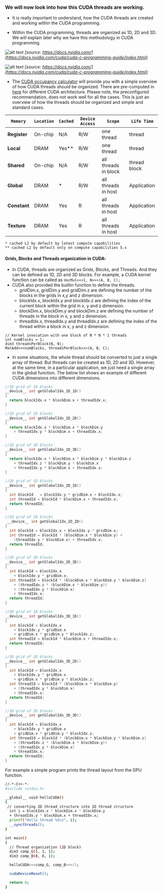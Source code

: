 ### We will now look into how this CUDA threads are working. 

* It is really important to understand, how the CUDA threads are created and working within the CUDA programming. 

* Within the CUDA programming, threads are organized as 1D, 2D and 3D. We will explain later why we have this methodology in CUDA programming. 

![alt text](https://drive.google.com/uc?export=view&id=12-YID5_NEbgqSUT30bcgN7De_GKwrJKI)
*[source: https://docs.nvidia.com/](https://docs.nvidia.com/cuda/cuda-c-programming-guide/index.html)*


![alt text](https://drive.google.com/uc?export=view&id=1sZghM6BcuHDyyEoqCf-yugG02WdYZVDx)
*[source: https://docs.nvidia.com/](https://docs.nvidia.com/cuda/cuda-c-programming-guide/index.html)*

* The [CUDA occupancy calculator](https://docs.nvidia.com/cuda/cuda-occupancy-calculator/index.html) will provide you with a simple overview of how CUDA threads should be organized. There are pre-computed in [here](https://docs.nvidia.com/cuda/cuda-occupancy-calculator/CUDA_Occupancy_Calculator.xls) for different CUDA architecture. Please note, the preconfigured recommendation, does not work well for all the cases. This is just an overview of how the threads should be organized and simple and standard cases. 



| `Memory`  | `Location` | `Cached` | `Device Access` | `Scope`                | `Life Time`    |
|----------|----------|--------|---------------|----------------------|--------------|
| **Register** | On-chip  | N/A    | R/W           | one thread           | thread       |
| **Local**    | DRAM     | Yes**  | R/W           | one thread           | thread       |
| **Shared**   | On-chip  | N/A    | R/W           | all threads in block | thread block |
| **Global**   | DRAM     | *      | R/W           | all threads in host  | Application  |
| **Constant** | DRAM     | Yes    | R             | all threads in host  | Application  |
| **Texture**  | DRAM     | Yes    | R             | all threads in host  | Application  |

    * cached L2 by default by latest compute capabilities
    ** cached L2 by default only on compute capabilities 5.x

#### Grids, Blocks and Threads organization in CUDA:

* In CUDA, threads are organized as Grids, Blocks, and Threads. And they can be defined as 1D, 2D and 3D blocks. For example, a CUDA kernel function can be called as `VecMul<<<1, N>>>(A, B, C);`
* CUDA also provided the builtin function to define the threads.
    * gridDim.x, gridDim.y and gridDim.z are defining the number of the blocks in the grids in x,y and z dimension.
    * blockIdx.x, blockIdx.y and blockIdx.z are defining the index of the current block within the grid in x, y and z dimension. 
    * blockDim.x, blockDim.y and blockDim.z are defining the number of threads in the block in x, y and z dimension. 
    * threadIdx.x, threadIdx.y and threadIdx.z are defining the index of the thread within a block in x, y and z dimension. 

~~~
// Kernel invocation with one block of N * N * 1 threads
int numBlocks = 1;
dim3 threadsPerBlock(N, N);
MatAdd<<<numBlocks, threadsPerBlock>>>(A, B, C);
~~~

* In some situations, the whole thread should be converted to just a single array of thread. But threads can be created as 1D, 2D and 3D. However, at the same time, in a particular application, we just need a single array in the global function. The below list shows an example of different CUDA dimensions into different dimensions. 

~~~ C++
//1D grid of 1D blocks
__device__ int getGlobalIdx_1D_1D()
{
  return blockIdx.x * blockDim.x + threadIdx.x;
}

//1D grid of 2D blocks
__device__ int getGlobalIdx_1D_2D()
{
  return blockIdx.x * blockDim.x * blockDim.y
    + threadIdx.y * blockDim.x + threadIdx.x;
}

//1D grid of 3D blocks
__device__ int getGlobalIdx_1D_3D()
{
  return blockIdx.x * blockDim.x * blockDim.y * blockDim.z 
    + threadIdx.z * blockDim.y * blockDim.x
    + threadIdx.y * blockDim.x + threadIdx.x;
}

//2D grid of 1D blocks 
__device__ int getGlobalIdx_2D_1D()
{
  int blockId   = blockIdx.y * gridDim.x + blockIdx.x;				
  int threadId = blockId * blockDim.x + threadIdx.x; 
  return threadId;
}

//2D grid of 2D blocks  
 __device__ int getGlobalIdx_2D_2D()
{
  int blockId = blockIdx.x + blockIdx.y * gridDim.x; 
  int threadId = blockId * (blockDim.x * blockDim.y) +
    (threadIdx.y * blockDim.x) + threadIdx.x;
  return threadId;
}

//2D grid of 3D blocks
__device__ int getGlobalIdx_2D_3D()
{
  int blockId = blockIdx.x 
    + blockIdx.y * gridDim.x; 
  int threadId = blockId * (blockDim.x * blockDim.y * blockDim.z)
    + (threadIdx.z * (blockDim.x * blockDim.y))
    + (threadIdx.y * blockDim.x)
    + threadIdx.x;
  return threadId;
}

//3D grid of 1D blocks
__device__ int getGlobalIdx_3D_1D()
{
  int blockId = blockIdx.x 
    + blockIdx.y * gridDim.x 
    + gridDim.x * gridDim.y * blockIdx.z; 
  int threadId = blockId * blockDim.x + threadIdx.x;
  return threadId;
}

//3D grid of 2D blocks
__device__ int getGlobalIdx_3D_2D()
{
  int blockId = blockIdx.x 
    + blockIdx.y * gridDim.x 
    + gridDim.x * gridDim.y * blockIdx.z; 
  int threadId = blockId * (blockDim.x * blockDim.y)
    + (threadIdx.y * blockDim.x)
    + threadIdx.x;
  return threadId;
}

//3D grid of 3D blocks
__device__ int getGlobalIdx_3D_3D()
{
  int blockId = blockIdx.x 
    + blockIdx.y * gridDim.x 
    + gridDim.x * gridDim.y * blockIdx.z; 
  int threadId = blockId * (blockDim.x * blockDim.y * blockDim.z)
    + (threadIdx.z * (blockDim.x * blockDim.y))
    + (threadIdx.y * blockDim.x)
    + threadIdx.x;
  return threadId;
}
~~~


For example a simple program prints the thread layout from the GPU function.

~~~bash
//-*-C++-*-
#include <stdio.h>

__global__ void helloCUDA()
{
 // converting 2D thread structure into 1D thread structure 
  int i = blockIdx.x * blockDim.x * blockDim.y 
  + threadIdx.y * blockDim.x + threadIdx.x;
  printf("Hello thread %d\n", i);
  __syncthreads();       
}

int main()
{
  // Thread organization (2D block)
  dim3 comp_G(1, 1, 1);    
  dim3 comp_B(8, 8, 1); 

  helloCUDA<<<comp_G, comp_B>>>();

  cudaDeviceReset();

  return 0;
}
~~~

